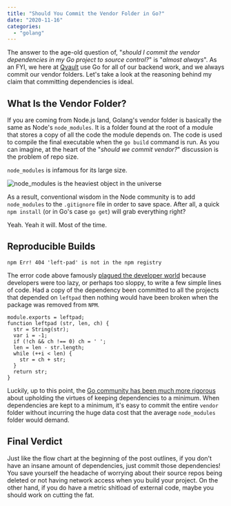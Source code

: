 ```yaml
---
title: "Should You Commit the Vendor Folder in Go?"
date: "2020-11-16"
categories: 
  - "golang"
---
```


The answer to the age-old question of, "_should I commit the vendor dependencies in my Go project to source control?_" is "_almost always_". As an FYI, we here at [Qvault](https://qvault.io) use Go for all of our backend work, and we always commit our vendor folders. Let's take a look at the reasoning behind my claim that committing dependencies is ideal.

## What Is the Vendor Folder?

If you are coming from Node.js land, Golang's vendor folder is basically the same as Node's `node_modules`. It is a folder found at the root of a module that stores a copy of all the code the module depends on. The code is used to compile the final executable when the `go build` command is run. As you can imagine, at the heart of the "_should we commit vendor?_" discussion is the problem of repo size.

`node_modules` is infamous for its large size.

![node_modules is the heaviest object in the universe](/img/tfugj4n3l6ez-300x216.png)

As a result, conventional wisdom in the Node community is to add `node_modules` to the `.gitignore` file in order to save space. After all, a quick `npm install` (or in Go's case `go get`) will grab everything right?

Yeah. Yeah it will. Most of the time.

## Reproducible Builds

`npm Err! 404 'left-pad' is not in the npm registry`

The error code above famously [plagued the developer world](https://qz.com/646467/how-one-programmer-broke-the-internet-by-deleting-a-tiny-piece-of-code/) because developers were too lazy, or perhaps too sloppy, to write a few simple lines of code. Had a copy of the dependency been committed to all the projects that depended on `leftpad` then nothing would have been broken when the package was removed from `NPM`.

```
module.exports = leftpad;
function leftpad (str, len, ch) {
  str = String(str);
  var i = -1;
  if (!ch && ch !== 0) ch = ' ';
  len = len - str.length;
  while (++i < len) {
    str = ch + str;
  }
  return str;
}
```

Luckily, up to this point, the [Go community has been much more rigorous](https://research.swtch.com/deps) about upholding the virtues of keeping dependencies to a minimum. When dependencies are kept to a minimum, it's easy to commit the entire `vendor` folder without incurring the huge data cost that the average `node_modules` folder would demand.

## Final Verdict

Just like the flow chart at the beginning of the post outlines, if you don't have an insane amount of dependencies, just commit those dependencies! You save yourself the headache of worrying about their source repos being deleted or not having network access when you build your project. On the other hand, if you do have a metric shitload of external code, maybe you should work on cutting the fat.
